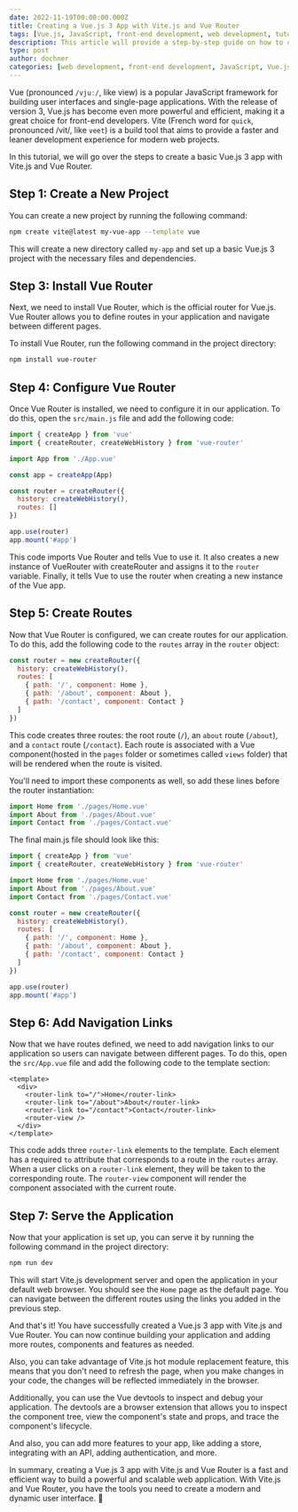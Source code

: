 ```yaml
---
date: 2022-11-19T00:00:00.000Z
title: Creating a Vue.js 3 App with Vite.js and Vue Router
tags: [Vue.js, JavaScript, front-end development, web development, tutorial, Vite.js, Vue-router]
description: This article will provide a step-by-step guide on how to create a Vue.js 3 app with Vite.js and Vue Router, including setting up the development environment, adding Vue Router and building a basic application.
type: post
author: dochner
categories: [web development, front-end development, JavaScript, Vue.js, Vite.js, Vue-router]
---
```


Vue (pronounced `/vjuː/`, like view) is a popular JavaScript framework for building user interfaces and single-page applications. With the release of version 3, Vue.js has become even more powerful and efficient, making it a great choice for front-end developers. Vite (French word for `quick`, pronounced /vit/, like `veet`) is a build tool that aims to provide a faster and leaner development experience for modern web projects.

In this tutorial, we will go over the steps to create a basic Vue.js 3 app with Vite.js and Vue Router.

## Step 1: Create a New Project

You can create a new project by running the following command:

```bash
npm create vite@latest my-vue-app --template vue
```

This will create a new directory called `my-app` and set up a basic Vue.js 3 project with the necessary files and dependencies.

## Step 3: Install Vue Router

Next, we need to install Vue Router, which is the official router for Vue.js. Vue Router allows you to define routes in your application and navigate between different pages.

To install Vue Router, run the following command in the project directory:

```bash
npm install vue-router
```

## Step 4: Configure Vue Router

Once Vue Router is installed, we need to configure it in our application. To do this, open the `src/main.js` file and add the following code:

```js main.js
import { createApp } from 'vue'
import { createRouter, createWebHistory } from 'vue-router'

import App from './App.vue'

const app = createApp(App)

const router = createRouter({
  history: createWebHistory(),
  routes: []
})

app.use(router)
app.mount('#app')
```

This code imports Vue Router and tells Vue to use it. It also creates a new instance of VueRouter with createRouter and assigns it to the `router` variable. Finally, it tells Vue to use the router when creating a new instance of the Vue app.

## Step 5: Create Routes

Now that Vue Router is configured, we can create routes for our application. To do this, add the following code to the `routes` array in the `router` object:

```js
const router = new createRouter({
  history: createWebHistory(),
  routes: [
    { path: '/', component: Home },
    { path: '/about', component: About },
    { path: '/contact', component: Contact }
  ]
})
```

This code creates three routes: the root route (`/`), an `about` route (`/about`), and a `contact` route (`/contact`). Each route is associated with a Vue component(hosted in the `pages` folder or sometimes called `views` folder) that will be rendered when the route is visited.

You'll need to import these components as well, so add these lines before the router instantiation:

```js
import Home from './pages/Home.vue'
import About from './pages/About.vue'
import Contact from './pages/Contact.vue'
```

The final main.js file should look like this:

```js
import { createApp } from 'vue'
import { createRouter, createWebHistory } from 'vue-router'

import Home from './pages/Home.vue'
import About from './pages/About.vue'
import Contact from './pages/Contact.vue'

const router = new createRouter({
  history: createWebHistory(),
  routes: [
    { path: '/', component: Home },
    { path: '/about', component: About },
    { path: '/contact', component: Contact }
  ]
})

app.use(router)
app.mount('#app')
```

## Step 6: Add Navigation Links

Now that we have routes defined, we need to add navigation links to our application so users can navigate between different pages. To do this, open the `src/App.vue` file and add the following code to the template section:

```vue
<template>
  <div>
    <router-link to="/">Home</router-link>
    <router-link to="/about">About</router-link>
    <router-link to="/contact">Contact</router-link>
    <router-view />
  </div>
</template>
```

This code adds three `router-link` elements to the template. Each element has a required `to` attribute that corresponds to a route in the `routes` array. When a user clicks on a `router-link` element, they will be taken to the corresponding route. The `router-view` component will render the component associated with the current route.

## Step 7: Serve the Application

Now that your application is set up, you can serve it by running the following command in the project directory:

```bash
npm run dev
```

This will start Vite.js development server and open the application in your default web browser. You should see the `Home` page as the default page. You can navigate between the different routes using the links you added in the previous step.

And that's it! You have successfully created a Vue.js 3 app with Vite.js and Vue Router. You can now continue building your application and adding more routes, components and features as needed.

Also, you can take advantage of Vite.js hot module replacement feature, this means that you don't need to refresh the page, when you make changes in your code, the changes will be reflected immediately in the browser.

Additionally, you can use the Vue devtools to inspect and debug your application. The devtools are a browser extension that allows you to inspect the component tree, view the component's state and props, and trace the component's lifecycle.

And also, you can add more features to your app, like adding a store, integrating with an API, adding authentication, and more.

In summary, creating a Vue.js 3 app with Vite.js and Vue Router is a fast and efficient way to build a powerful and scalable web application. With Vite.js and Vue Router, you have the tools you need to create a modern and dynamic user interface. 🎉
